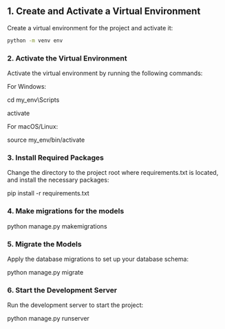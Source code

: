 ## 1. Create and Activate a Virtual Environment

Create a virtual environment for the project and activate it:

```bash
python -m venv env
```

### 2. Activate the Virtual Environment
Activate the virtual environment by running the following commands:

For Windows:

cd my_env\Scripts

activate

For macOS/Linux:

source my_env/bin/activate

### 3. Install Required Packages
Change the directory to the project root where requirements.txt is located, and install the necessary packages:

pip install -r requirements.txt

### 4. Make migrations for the models

python manage.py makemigrations

### 5. Migrate the Models
Apply the database migrations to set up your database schema:

python manage.py migrate

### 6. Start the Development Server
Run the development server to start the project:

python manage.py runserver
